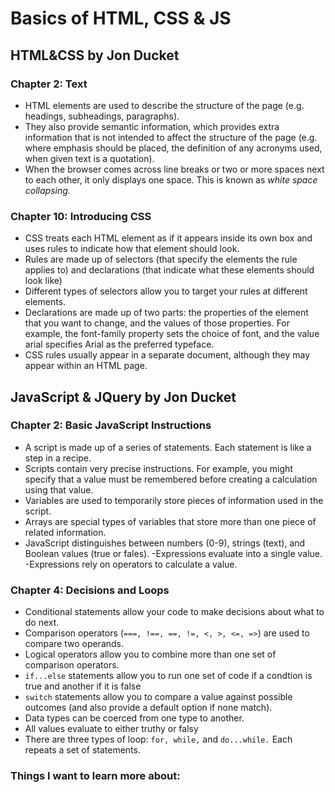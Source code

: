 # Basics of HTML, CSS & JS

## HTML&CSS by Jon Ducket

### Chapter 2: Text

- HTML elements are used to describe the structure of the page (e.g. headings, subheadings, paragraphs).
- They also provide semantic information, which provides extra information that is not intended to affect the structure of the page (e.g. where emphasis should be placed, the definition of any acronyms used, when given text is a quotation).
- When the browser comes across line breaks or two or more spaces next to each other, it only displays one space. This is known as *white space collapsing.*

### Chapter 10: Introducing CSS

- CSS treats each HTML element as if it appears inside its own box and uses rules to indicate how that element should look.
- Rules are made up of selectors (that specify the elements the rule applies to) and declarations (that indicate what these elements should look like)
- Different types of selectors allow you to target your rules at different elements.
- Declarations are made up of two parts: the properties of the element that you want to change, and the values of those properties. For example, the font-family property sets the choice of font, and the value arial specifies Arial as the preferred typeface.
- CSS rules usually appear in a separate document, although they may appear within an HTML page.

## JavaScript & JQuery by Jon Ducket

### Chapter 2: Basic JavaScript Instructions

- A script is made up of a series of statements. Each statement is like a step in a recipe.
- Scripts contain very precise instructions. For example, you might specify that a value must be remembered before creating a calculation using that value.
- Variables are used to temporarily store pieces of information used in the script.
- Arrays are special types of variables that store more than one piece of related information.
- JavaScript distinguishes between numbers (0-9), strings (text), and Boolean values (true or fales).
-Expressions evaluate into a single value.
-Expressions rely on operators to calculate a value.

### Chapter 4: Decisions and Loops

- Conditional statements allow your code to make decisions about what to do next.
- Comparison operators (`===, !==, ==, !=, <, >, <=, =>`) are used to compare two operands.
- Logical operators allow you to combine more than one set of comparison operators.
- `if...else` statements allow you to run one set of code if a condtion is true and another if it is false
- `switch` statements allow you to compare a value against possible outcomes (and also provide a default option if none match).
- Data types can be coerced from one type to another.
- All values evaluate to either truthy or falsy
- There are three types of loop: `for, while,` and `do...while.` Each repeats a set of statements.

### Things I want to learn more about: